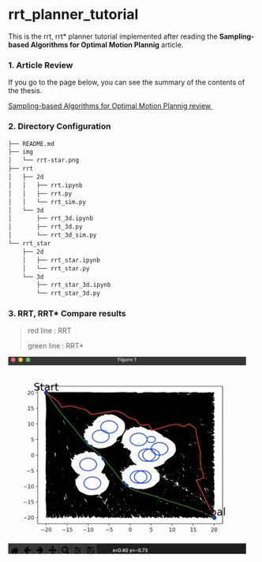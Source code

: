 # rrt_planner_tutorial

This is the rrt, rrt* planner tutorial implemented after reading the **Sampling-based Algorithms for Optimal Motion Plannig** article.

### 1. Article Review

If you go to the page below, you can see the summary of the contents of the thesis.

<a href="https://jdj2261.github.io/review/2021/10/07/rrt-star-review.html" target="_blank">Sampling-based Algorithms for Optimal Motion Plannig review </a>



### 2. Directory Configuration

~~~bash
├── README.md
├── img
│   └── rrt-star.png
├── rrt
│   ├── 2d
│   │   ├── rrt.ipynb
│   │   ├── rrt.py
│   │   └── rrt_sim.py
│   └── 3d
│       ├── rrt_3d.ipynb
│       ├── rrt_3d.py
│       └── rrt_3d_sim.py
└── rrt_star
    ├── 2d
    │   ├── rrt_star.ipynb
    │   └── rrt_star.py
    └── 3d
        ├── rrt_star_3d.ipynb
        └── rrt_star_3d.py
~~~



### 3. RRT, RRT* Compare results

> red line 	: RRT
>
> green line : RRT*

<img src="img/rrt-star.png" height="400" widht="300"/>

